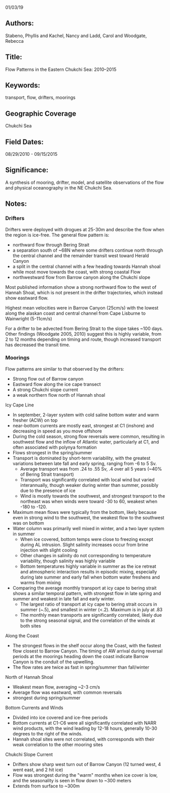 01/03/19
## Authors:
Stabeno, Phyllis and Kachel, Nancy and Ladd, Carol and Woodgate, Rebecca
## Title:
Flow Patterns in the Eastern Chukchi Sea: 2010–2015
## Keywords:
transport, flow, drifters, moorings
## Geographic Coverage
Chukchi Sea
## Field Dates:
08/29/2010 - 09/15/2015
## Significance:
A synthesis of mooring, drifter, model, and satellite observations of the flow and physical oceanography in the NE Chukchi Sea.

## Notes:
### Drifters
Drifters were deployed with drogues at 25-30m and describe the flow when the region is ice-free.  The general flow pattern is:
- northward flow through Bering Strait
- a separation south of ~68N where some drifters continue north through the central channel and the remainder transit west toward Herald Canyon
- a split in the central channel with a few heading towards Hannah shoal while most move towards the coast, with strong coastal Flow
- northwestward flow from Barrow canyon along the Chukchi slope

Most published information show a strong northward flow to the west of Hannah Shoal, which is not present in the drifter trajectories, which instead show eastward flow.

Highest mean velocities were in Barrow Canyon (25cm/s) with the lowest along the alaskan coast and central channel from Cape Lisburne to Wainwright (5-11cm/s)

For a drifter to be advected from Bering Strait to the slope takes ~100 days.  Other findings (Woodgate 2005, 2010) suggest this is highly variable, from 2 to 12 months depending on timing and route, though increased transport has decreased the transit time.

### Moorings
Flow patterns are similar to that observed by the drifters:
- Strong flow out of Barrow canyon
- Eastward flow along the ice cape transect
- A strong Chukchi slope current
- a weak northern flow north of Hannah shoal

Icy Cape Line
- In september, 2-layer system with cold saline bottom water and warm fresher (ACW) on top
- near-bottom currents are mostly east, strongest at C1 (inshore) and decreasing in speed as you move offshore
- During the cold season, strong flow reversals were common, resulting in southwest flow and the inflow of Atlantic water, particularly at C1, and often associated with polynya formation
- Flows strongest in the spring/summer
- Transport is dominated by short-term variability, with the greatest variations between late fall and early spring, ranging from -6 to 5 Sv.
  - Average transport was from .24 to .55 Sv, .4 over all 5 years (~40% of Bering Strait transport)
  - Transport was significantly correlated with local wind but varied interannually, though weaker during winter than summer, possibly due to the presence of ice
  - Wind is mostly towards the southwest, and strongest transport to the northeast was when winds were toward -30 to 60, weakest when -180 to -120.
- Maximum mean flows were typically from the bottom, likely because even in strong wind to the southwest, the weakest flow to the southwest was on bottom
- Water column was primarily well mixed in winter, and a two layer system in summer
  - When ice covered, bottom temps were close to freezing except during AL intrusion.  Slight salinity increases occur from brine injection with slight cooling
  - Other changes in salinity do not corresponding to temperature variability, though salinity was highly variable
  - Bottom temperatures highly variable in summer as the ice retreat and atmospheric interaction results in episodic mixing, especially during late summer and early fall when bottom water freshens and warms from mixing
- Comparing the average monthly transport at icy cape to bering strait shows a similar temporal pattern, with strongest flow in late spring and summer and weakest in late fall and early winter.
  - The largest ratio of transport at icy cape to bering strait occurs in summer (~.5), and smallest in winter (<.2).  Maximum is in july at .83
  - The monthly mean transports are significantly correlated, likely due to the strong seasonal signal, and the correlation of the winds at both sites


Along the Coast
- The strongest flows in the shelf occur along the Coast, with the fastest flow closest to Barrow Canyon.  The timing of AW arrival during reversal periods at the moorings heading down the coast indicate Barrow Canyon is the conduit of the upwelling.
- The flow rates are twice as fast in spring/summer than fall/winter

North of Hannah Shoal
- Weakest mean flow, averaging ~2-3 cm/s
- Average flow was eastward, with common reversals
- strongest during spring/summer

Bottom Currents and Winds
- Divided into ice covered and ice-free periods
- Bottom currents at C1-C6 were all significantly correlated with NARR wind products, with the wind leading by 12-18 hours, generally 10-30 degrees to the right of the winds.
- Hannah shoal sites were not correlated, with corresponds with their weak correlation to the other mooring sites

Chukchi Slope Current
- Drifters show sharp west turn out of Barrow Canyon (12 turned west, 4 went east, and 2 hit ice)
- Flow was strongest during the "warm" months when ice cover is low, and the seasonality is seen in flow down to ~300 meters
- Extends from surface to ~300m
